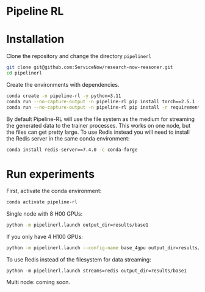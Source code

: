 Pipeline RL
=================

# Installation

Clone the repository and change the directory `pipelinerl`
```bash
git clone git@github.com:ServiceNow/research-now-reasoner.git
cd pipelinerl
```

Create the environments with dependencies.
```bash
conda create -n pipeline-rl -y python=3.11
conda run --no-capture-output -n pipeline-rl pip install torch==2.5.1 --index-url https://download.pytorch.org/whl/cu121 
conda run --no-capture-output -n pipeline-rl pip install -r requirements.txt --no-build-isolation
```

By default Pipeline-RL will use the file system as the medium for streaming the generated data to the trainer processes. This works on one node, but the files can get pretty large. To use Redis instead you will need to install the Redis server in the same conda environment:
```bash
conda install redis-server==7.4.0 -c conda-forge 
```

# Run experiments

First, activate the conda environment:
```bash
conda activate pipeline-rl
```

Single node with 8 H00 GPUs:

```bash
python -m pipelinerl.launch output_dir=results/base1
```

If you only have 4 H100 GPUs:
```bash
python -m pipelinerl.launch --config-name base_4gpu output_dir=results/base1 
```

To use Redis instead of the filesystem for data streaming:
```
python -m pipelinerl.launch streams=redis output_dir=results/base1
```

Multi node: coming soon.
